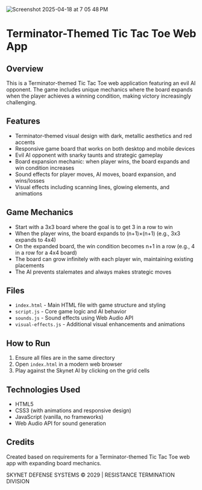 
![Screenshot 2025-04-18 at 7 05 48 PM](https://github.com/user-attachments/assets/68c8f701-a4ec-4f73-ba22-74455820b03e)


# Terminator-Themed Tic Tac Toe Web App

## Overview
This is a Terminator-themed Tic Tac Toe web application featuring an evil AI opponent. The game includes unique mechanics where the board expands when the player achieves a winning condition, making victory increasingly challenging.

## Features
- Terminator-themed visual design with dark, metallic aesthetics and red accents
- Responsive game board that works on both desktop and mobile devices
- Evil AI opponent with snarky taunts and strategic gameplay
- Board expansion mechanic: when player wins, the board expands and win condition increases
- Sound effects for player moves, AI moves, board expansion, and wins/losses
- Visual effects including scanning lines, glowing elements, and animations

## Game Mechanics
- Start with a 3x3 board where the goal is to get 3 in a row to win
- When the player wins, the board expands to (n+1)×(n+1) (e.g., 3x3 expands to 4x4)
- On the expanded board, the win condition becomes n+1 in a row (e.g., 4 in a row for a 4x4 board)
- The board can grow infinitely with each player win, maintaining existing placements
- The AI prevents stalemates and always makes strategic moves

## Files
- `index.html` - Main HTML file with game structure and styling
- `script.js` - Core game logic and AI behavior
- `sounds.js` - Sound effects using Web Audio API
- `visual-effects.js` - Additional visual enhancements and animations

## How to Run
1. Ensure all files are in the same directory
2. Open `index.html` in a modern web browser
3. Play against the Skynet AI by clicking on the grid cells

## Technologies Used
- HTML5
- CSS3 (with animations and responsive design)
- JavaScript (vanilla, no frameworks)
- Web Audio API for sound generation

## Credits
Created based on requirements for a Terminator-themed Tic Tac Toe web app with expanding board mechanics.

SKYNET DEFENSE SYSTEMS © 2029 | RESISTANCE TERMINATION DIVISION
